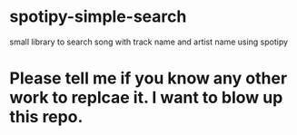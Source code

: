# spotipy-simple-search
small library to search song with track name and artist name using spotipy

# Please tell me if you know any other work to replcae it. I want to blow up this repo.

